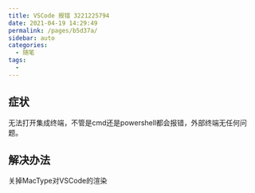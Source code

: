 ```yaml
---
title: VSCode 报错 3221225794
date: 2021-04-19 14:29:49
permalink: /pages/b5d37a/
sidebar: auto
categories:
  - 随笔
tags:
  - 
---
```

## 症状

无法打开集成终端，不管是cmd还是powershell都会报错，外部终端无任何问题。

## 解决办法

关掉MacType对VSCode的渲染
